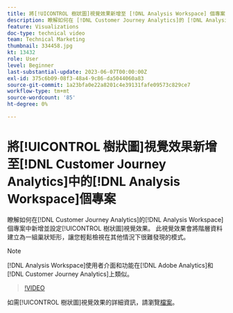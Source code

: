 ```yaml
---
title: 將[!UICONTROL 樹狀圖]視覺效果新增至 [!DNL Analysis Workspace] 個專案
description: 瞭解如何在 [!DNL Customer Journey Analytics]的 [!DNL Analysis Workspace] 專案中新增並設定[!UICONTROL 樹狀圖]視覺效果。
feature: Visualizations
doc-type: technical video
team: Technical Marketing
thumbnail: 334458.jpg
kt: 13432
role: User
level: Beginner
last-substantial-update: 2023-06-07T00:00:00Z
exl-id: 375c6b09-08f3-48a4-9c86-da5044060a83
source-git-commit: 1a23bfa0e22a8201c4e39131fafe09573c829ce7
workflow-type: tm+mt
source-wordcount: '85'
ht-degree: 0%

---
```


# 將[!UICONTROL 樹狀圖]視覺效果新增至[!DNL Customer Journey Analytics]中的[!DNL Analysis Workspace]個專案

瞭解如何在[!DNL Customer Journey Analytics]的[!DNL Analysis Workspace]個專案中新增並設定[!UICONTROL 樹狀圖]視覺效果。 此視覺效果會將階層資料建立為一組巢狀矩形，讓您輕鬆檢視在其他情況下很難發現的模式。

>[!NOTE]
>
>[!DNL Analysis Workspace]使用者介面和功能在[!DNL Adobe Analytics]和[!DNL Customer Journey Analytics]上類似。

>[!VIDEO](https://video.tv.adobe.com/v/334458/?quality=12&learn=on)

如需[!UICONTROL 樹狀圖]視覺效果的詳細資訊，請瀏覽[檔案](https://experienceleague.adobe.com/docs/analytics-platform/using/cja-workspace/visualizations/treemap.html)。

